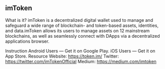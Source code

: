 ## imToken
What is it?
imToken is a decentralized digital wallet used to manage and safeguard a wide range of blockchain- and token-based assets, identities, and data.imToken allows its users to manage assets on 12 mainstream blockchains, as well as seamlessly connect with DApps via a decentralized applications browser.

Instruction
Android Users — Get it on Google Play.
iOS Users — Get it on App Store.
Resource
Website: https://token.im/
Twitter: https://twitter.com/imTokenOfficial
Medium: https://medium.com/imtoken
